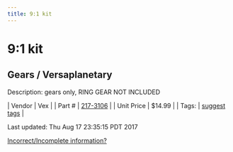 ```yaml
---
title: 9:1 kit
---
```


# 9:1 kit
## Gears / Versaplanetary
Description: 	gears only, RING GEAR NOT INCLUDED 

| Vendor | Vex | 
| Part # | [217-3106](http://www.vexrobotics.com/versaplanetary.html) | 
| Unit Price | $14.99 | 
| Tags: | [suggest tags](https://docs.google.com/forms/d/e/1FAIpQLSeWyY8v3RgOty-MyWmh9U0iivNYN_molChYyS-0U-o-kOAv_g/viewform) | 

Last updated: Thu Aug 17 23:35:15 PDT 2017

 [Incorrect/Incomplete information?](https://docs.google.com/forms/d/e/1FAIpQLSeWyY8v3RgOty-MyWmh9U0iivNYN_molChYyS-0U-o-kOAv_g/viewform)